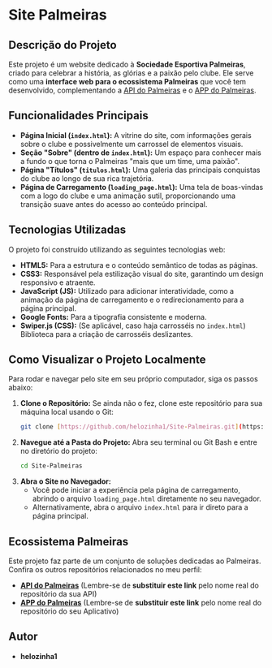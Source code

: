 # Site Palmeiras

## Descrição do Projeto
Este projeto é um website dedicado à **Sociedade Esportiva Palmeiras**, criado para celebrar a história, as glórias e a paixão pelo clube. Ele serve como uma **interface web para o ecossistema Palmeiras** que você tem desenvolvido, complementando a [API do Palmeiras](https://github.com/helozinha1/Nome-Do-Seu-Repositorio-API) e o [APP do Palmeiras](https://github.com/helozinha1/Nome-Do-Seu-Repositorio-APP).

## Funcionalidades Principais
* **Página Inicial (`index.html`):** A vitrine do site, com informações gerais sobre o clube e possivelmente um carrossel de elementos visuais.
* **Seção "Sobre" (dentro de `index.html`):** Um espaço para conhecer mais a fundo o que torna o Palmeiras "mais que um time, uma paixão".
* **Página "Títulos" (`titulos.html`):** Uma galeria das principais conquistas do clube ao longo de sua rica trajetória.
* **Página de Carregamento (`loading_page.html`):** Uma tela de boas-vindas com a logo do clube e uma animação sutil, proporcionando uma transição suave antes do acesso ao conteúdo principal.

## Tecnologias Utilizadas
O projeto foi construído utilizando as seguintes tecnologias web:

* **HTML5:** Para a estrutura e o conteúdo semântico de todas as páginas.
* **CSS3:** Responsável pela estilização visual do site, garantindo um design responsivo e atraente.
* **JavaScript (JS):** Utilizado para adicionar interatividade, como a animação da página de carregamento e o redirecionamento para a página principal.
* **Google Fonts:** Para a tipografia consistente e moderna.
* **Swiper.js (CSS):** (Se aplicável, caso haja carrosséis no `index.html`) Biblioteca para a criação de carrosséis deslizantes.

## Como Visualizar o Projeto Localmente

Para rodar e navegar pelo site em seu próprio computador, siga os passos abaixo:

1.  **Clone o Repositório:** Se ainda não o fez, clone este repositório para sua máquina local usando o Git:
    ```bash
    git clone [https://github.com/helozinha1/Site-Palmeiras.git](https://github.com/helozinha1/Site-Palmeiras.git)
    ```
2.  **Navegue até a Pasta do Projeto:** Abra seu terminal ou Git Bash e entre no diretório do projeto:
    ```bash
    cd Site-Palmeiras
    ```
3.  **Abra o Site no Navegador:**
    * Você pode iniciar a experiência pela página de carregamento, abrindo o arquivo `loading_page.html` diretamente no seu navegador.
    * Alternativamente, abra o arquivo `index.html` para ir direto para a página principal.

## Ecossistema Palmeiras
Este projeto faz parte de um conjunto de soluções dedicadas ao Palmeiras. Confira os outros repositórios relacionados no meu perfil:

* **[API do Palmeiras](https://github.com/helozinha1/Nome-Do-Seu-Repositorio-API)** (Lembre-se de **substituir este link** pelo nome real do repositório da sua API)
* **[APP do Palmeiras](https://github.com/helozinha1/Nome-Do-Seu-Repositorio-APP)** (Lembre-se de **substituir este link** pelo nome real do repositório do seu Aplicativo)

## Autor
* **helozinha1**
